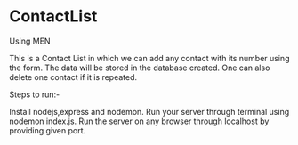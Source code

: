 # ContactList
Using MEN

This is a Contact List in which we can add any contact with its number using the form. The data will be stored in the database created. One can also delete one contact if it is repeated.

Steps to run:-

Install nodejs,express and nodemon.
Run your server through terminal using nodemon index.js.
Run the server on any browser through localhost by providing given port.
